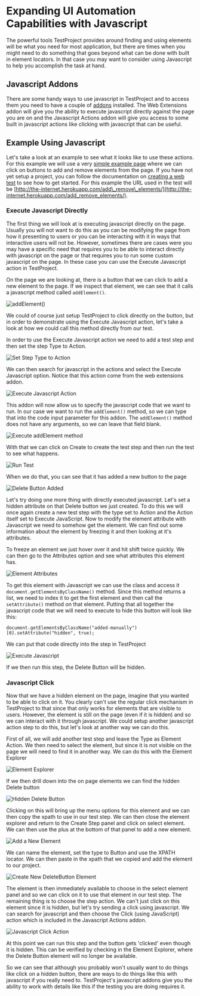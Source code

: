# Expanding UI Automation Capabilities with Javascript

The powerful tools TestProject provides around finding and using elements will be what you need for most application, but there are times when you might need to do something that goes beyond what can be done with built in element locators. In that case you may want to consider using Javascript to help you accomplish the task at hand.

## Javascript Addons

There are some handy ways to use javascript in TestProject and to access them you need to have a couple of [addons](../testproject-addons/using-addons-in-the-testproject-recorder.md) installed. The Web Extensions addon will give you the ability to execute javascript directly against the page you are on and the Javascript Actions addon will give you access to some built in javascript actions like clicking with javascript that can be useful.

## Example Using Javascript

Let's take a look at an example to see what it looks like to use these actions. For this example we will use a very [simple example page](http://the-internet.herokuapp.com/add_remove_elements/) where we can click on buttons to add and remove elements from the page. If you have not yet setup a project, you can follow the documentation on [creating a web test](../using-the-smart-test-recorder/web-testing/) to see how to get started. For this example the URL used in the test will be [http://the-internet.herokuapp.com/add\_remove\_elements/](http://the-internet.herokuapp.com/add_remove_elements/).

### Execute Javascript Directly

The first thing we will look at is executing javascript directly on the page. Usually you will not want to do this as you can be modifying the page from how it presenting to users or you can be interacting with it in ways that interactive users will not be. However, sometimes there are cases were you may have a specific need that requires you to be able to interact directly with javascript on the page or that requires you to run some custom javascript on the page. In these case you can use the Execute Javascript action in TestProject.

On the page we are looking at, there is a button that we can click to add a new element to the page. If we inspect that element, we can see that it calls a javascript method called `addElement()`.

![addElement\(\)](../.gitbook/assets/image%20%28141%29.png)

We could of course just setup TestProject to click directly on the button, but in order to demonstrate using the Execute Javascript action, let's take a look at how we could call this method directly from our test.

In order to use the Execute Javascript action we need to add a test step and then set the step Type to Action.

![Set Step Type to Action](../.gitbook/assets/image%20%28143%29.png)

We can then search for javascript in the actions and select the Execute Javascript option. Notice that this action come from the web extensions addon.

![Execute Javascript Action](../.gitbook/assets/image%20%2860%29.png)

This addon will now allow us to specify the javascript code that we want to run. In our case we want to run the `addElement()` method, so we can type that into the code input parameter for this addon. The `addElement()` method does not have any arguments, so we can leave that field blank.

![Execute addElement method](../.gitbook/assets/image%20%2893%29.png)

With that we can click on Create to create the test step and then run the test to see what happens.

![Run Test](../.gitbook/assets/image%20%28184%29.png)

When we do that, you can see that it has added a new button to the page

![Delete Button Added](../.gitbook/assets/image%20%28155%29%20%281%29.png)

Let's try doing one more thing with directly executed javascript. Let's set a hidden attribute on that Delete button we just created. To do this we will once again create a new test step with the type set to Action and the Action itself set to Execute JavaScript. Now to modify the element attribute with Javascript we need to somehow get the element. We can find out some information about the element by freezing it and then looking at it's attributes.

To freeze an element we just hover over it and hit shift twice quickly. We can then go to the Attributes option and see what attributes this element has.

![Element Attributes](../.gitbook/assets/image%20%28140%29.png)

To get this element with Javascript we can use the class and access it `document.getElementsByClassName()` method. Since this method returns a list, we need to index it to get the first element and then call the `setAttribute()` method on that element. Putting that all together the javascript code that we will need to execute to hide this button will look like this:

```text
document.getElementsByClassName("added-manually")[0].setAttribute("hidden", true);
```

We can put that code directly into the step in TestProject

![Execute Javascript](../.gitbook/assets/image%20%28187%29.png)

If we then run this step, the Delete Button will be hidden.

### Javascript Click

Now that we have a hidden element on the page, imagine that you wanted to be able to click on it. You clearly can't use the regular click mechanism in TestProject to that since that only works for elements that are visible to users. However, the element is still on the page \(even if it is hidden\) and so we can interact with it through javascript. We could setup another javascript action step to do this, but let's look at another way we can do this.

First of all, we will add another test step and leave the Type as Element Action. We then need to select the element, but since it is not visible on the page we will need to find it in another way. We can do this with the Element Explorer

![Element Explorer](../.gitbook/assets/image%20%2854%29.png)

If we then drill down into the on page elements we can find the hidden Delete button

![Hidden Delete Button](../.gitbook/assets/image%20%2891%29.png)

Clicking on this will bring up the menu options for this element and we can then copy the xpath to use in our test step. We can then close the element explorer and return to the Create Step panel and click on select element. We can then use the plus at the bottom of that panel to add a new element.

![Add a New Element](../.gitbook/assets/image%20%28132%29%20%281%29.png)

We can name the element, set the type to Button and use the XPATH locator. We can then paste in the xpath that we copied and add the element to our project.

![Create New DeleteButton Element](../.gitbook/assets/image%20%28150%29.png)

The element is then immediately available to choose in the select element panel and so we can click on it to use that element in our test step. The remaining thing is to choose the step action. We can't just click on this element since it is hidden, but let's try sending a click using javascript. We can search for javascript and then choose the Click \(using JavaScript\) action which is included in the Javascript Actions addon.

![Javascript Click Action](../.gitbook/assets/image%20%2811%29.png)

At this point we can run this step and the button gets 'clicked' even though it is hidden. This can be verified by checking in the Element Explorer, where the Delete Button element will no longer be available.

So we can see that although you probably won't usually want to do things like click on a hidden button, there are ways to do things like this with javascript if you really need to. TestProject's javascript addons give you the ability to work with details like this if the testing you are doing requires it.

